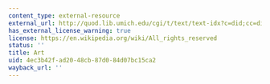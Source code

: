 ```yaml
---
content_type: external-resource
external_url: http://quod.lib.umich.edu/cgi/t/text/text-idx?c=did;cc=did;rgn=main;view=text;idno=did2222.0000.139
has_external_license_warning: true
license: https://en.wikipedia.org/wiki/All_rights_reserved
status: ''
title: Art
uid: 4ec3b42f-ad20-48cb-87d0-84d07bc15ca2
wayback_url: ''
---
```

